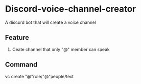 # Discord-voice-channel-creator

A discord bot that will create a voice channel

## Feature

1. Ceate channel that only "@" member can speak

## Command

vc create "@"role/"@"people/text
